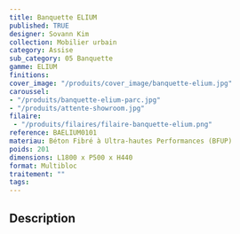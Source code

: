 ```yaml
---
title: Banquette ELIUM 
published: TRUE
designer: Sovann Kim
collection: Mobilier urbain
category: Assise
sub_category: 05 Banquette
gamme: ELIUM
finitions: 
cover_image: "/produits/cover_image/banquette-elium.jpg"
caroussel: 
- "/produits/banquette-elium-parc.jpg"
- "/produits/attente-showroom.jpg"
filaire: 
 - "/produits/filaires/filaire-banquette-elium.png"
reference: BAELIUM0101
materiau: Béton Fibré à Ultra-hautes Performances (BFUP)
poids: 201
dimensions: L1800 x P500 x H440
format: Multibloc
traitement: ""
tags: 
---
```


## Description
